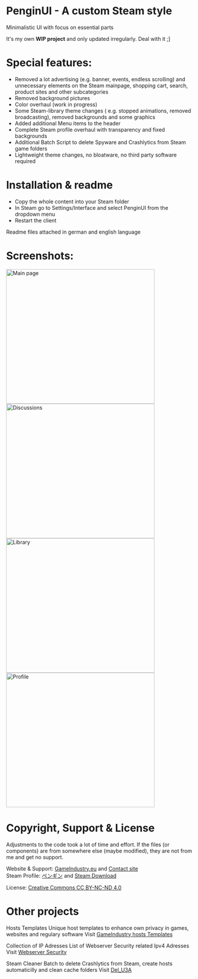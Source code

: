 # PenginUI - A custom Steam style
Minimalistic UI with focus on essential parts

It's my own <b>WIP project</b> and only updated irregularly. Deal with it ;]

# Special features:
- Removed a lot advertising (e.g. banner, events, endless scrolling) and unnecessary elements on the Steam mainpage, shopping cart, search, product sites and other subcategories
- Removed background pictures
- Color overhaul (work in progress)
- Some Steam-library theme changes ( e.g. stopped animations, removed broadcasting), removed backgrounds and some graphics
- Added additional Menu items to the header
- Complete Steam profile overhaul with transparency and fixed backgrounds
- Additional Batch Script to delete Spyware and Crashlytics from Steam game folders
- Lightweight theme changes, no bloatware, no third party software required

# Installation & readme
- Copy the whole content into your Steam folder
- In Steam go to Settings/Interface and select PenginUI from the dropdown menu
- Restart the client

Readme files attached in german and english language

# Screenshots:
<p float="left">
<img src="https://www.gameindustry.eu/images/git/main.webp" alt="Main page" width="400" height="363">
<img src="https://www.gameindustry.eu/images/git/discussion.webp" alt="Discussions" width="400" height="363">
<img src="https://www.gameindustry.eu/images/git/library.webp" alt="Library" width="400" height="363">
<img src="https://www.gameindustry.eu/images/git/profile.webp" alt="Profile" width="400" height="363">
</p>

# Copyright, Support & License
Adjustments to the code took a lot of time and effort. If the files (or components) are from somewhere else (maybe modified), they are not from me and get no support.

Website & Support: <a href="https://www.gameindustry.eu">GameIndustry.eu</a> and <a href="https://www.gameindustry.eu/u/kontakt/">Contact site</a><br>
Steam Profile: <a href="https://steamcommunity.com/profiles/76561198113455411">ペンギン</a> and <a href="https://steamcommunity.com/sharedfiles/filedetails/?id=2253017064">Steam Download</a>

License: <a href="https://creativecommons.org/licenses/by-nc-nd/4.0/">Creative Commons CC BY-NC-ND 4.0</a>

# Other projects
Hosts Templates
Unique host templates to enhance own privacy in games, websites and regulary software
Visit <a href="https://github.com/KodoPengin/GameIndustry-hosts-Template">GameIndustry hosts Templates</a>

Collection of IP Adresses
List of Webserver Security related Ipv4 Adresses
Visit <a href="https://github.com/KodoPengin/Collection-of-IP-addresses">Webserver Security</a>

Steam Cleaner
Batch to delete Crashlytics from Steam, create hosts automaticilly and clean cache folders 
Visit <a href="https://github.com/KodoPengin/Del_U3A">Del_U3A</a>
